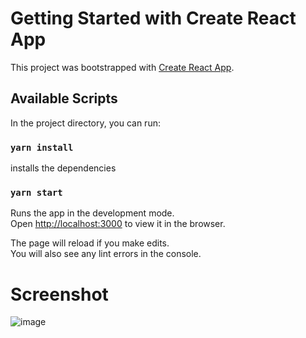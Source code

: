 # Getting Started with Create React App

This project was bootstrapped with [Create React App](https://github.com/facebook/create-react-app).

## Available Scripts

In the project directory, you can run:

### `yarn install`

installs the dependencies

### `yarn start`

Runs the app in the development mode.\
Open [http://localhost:3000](http://localhost:3000) to view it in the browser.

The page will reload if you make edits.\
You will also see any lint errors in the console.

# Screenshot

![image](https://github.com/payal424/goodWorkLabs-assigment/assets/144161609/c17ceebe-e506-4fd4-a599-2e5c78963149)
